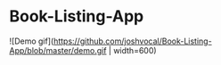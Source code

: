 # Book-Listing-App

![Demo gif](https://github.com/joshvocal/Book-Listing-App/blob/master/demo.gif | width=600)
